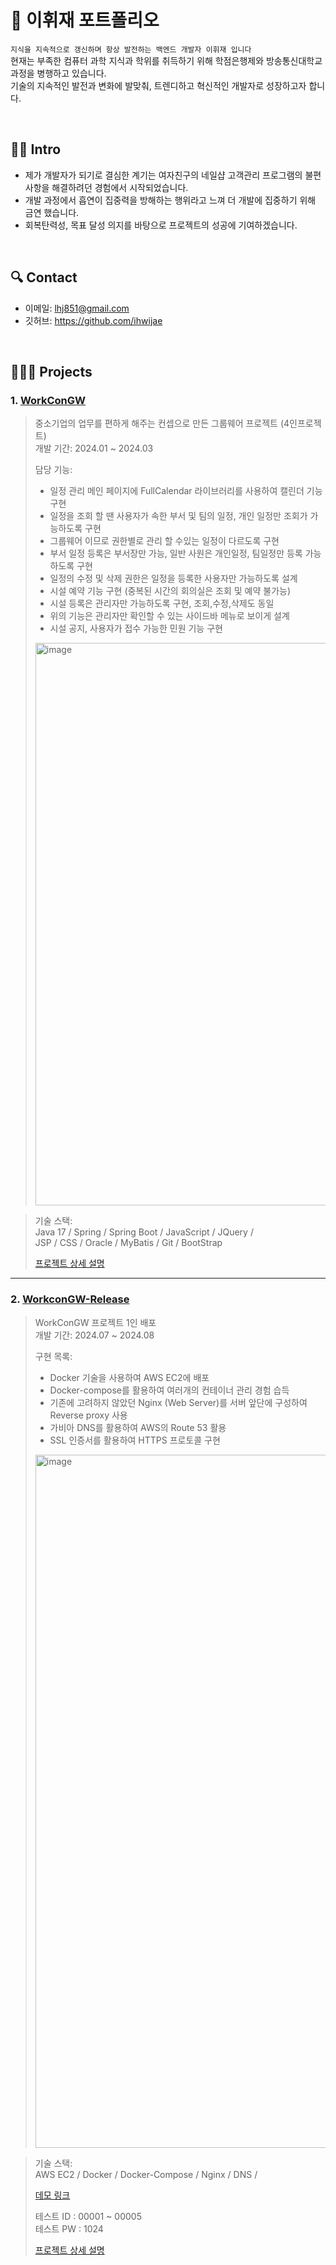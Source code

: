 # 📌 이휘재 포트폴리오
`지식을 지속적으로 갱신하며 항상 발전하는 백엔드 개발자 이휘재 입니다`  
현재는 부족한 컴퓨터 과학 지식과 학위를 취득하기 위해 학점은행제와 방송통신대학교 과정을 병행하고 있습니다.  
기술의 지속적인 발전과 변화에 발맞춰, 트렌디하고 혁신적인 개발자로 성장하고자 합니다.

<br>

## 🙋🏻 Intro
- 제가 개발자가 되기로 결심한 계기는 여자친구의 네일샵 고객관리 프로그램의 불편사항을 해결하려던 경험에서 시작되었습니다.
- 개발 과정에서 흡연이 집중력을 방해하는 행위라고 느껴 더 개발에 집중하기 위해 금연 했습니다.
- 회복탄력성, 목표 달성 의지를 바탕으로 프로젝트의 성공에 기여하겠습니다.

<br>

## 🔍 Contact
- 이메일: lhj851@gmail.com
- 깃허브: https://github.com/ihwijae

<br>

## 🧑🏻‍💻 Projects
### 1. [WorkConGW](https://github.com/ihwijae/WorkConGW) 
> 중소기업의 업무를 편하게 해주는 컨셉으로 만든 그룹웨어 프로젝트 (4인프로젝트)  
> 개발 기간: 2024.01 ~ 2024.03  
> 
> 담당 기능:
> - 일정 관리 메인 페이지에 FullCalendar 라이브러리를 사용하여 캘린더 기능 구현  
> - 일정을 조회 할 땐 사용자가 속한 부서 및 팀의 일정, 개인 일정만 조회가 가능하도록 구현  
> - 그룹웨어 이므로 권한별로 관리 할 수있는 일정이 다르도록 구현  
> - 부서 일정 등록은 부서장만 가능, 일반 사원은 개인일정, 팀일정만 등록 가능하도록 구현  
> - 일정의 수정 및 삭제 권한은 일정을 등록한 사용자만 가능하도록 설계  
> - 시설 예약 기능 구현 (중복된 시간의 회의실은 조회 및 예약 불가능)  
> - 시설 등록은 관리자만 가능하도록 구현, 조회,수정,삭제도 동일  
> - 위의 기능은 관리자만 확인할 수 있는 사이드바 메뉴로 보이게 설계  
> - 시설 공지, 사용자가 접수 가능한 민원 기능 구현  
>
> <img width="900" alt="image" src="https://github.com/user-attachments/assets/a3b5726e-9316-4d46-87f8-f92ec4868ef6">

> 

> 
> 기술 스택:  
> Java 17 / Spring / Spring Boot / JavaScript / JQuery /  
> JSP / CSS / Oracle / MyBatis / Git / BootStrap
>
> [프로젝트 상세 설명](https://github.com/ihwijae/WorkConGW)
---

### 2. [WorkconGW-Release](https://github.com/ihwijae/workcon-release)
> WorkConGW 프로젝트 1인 배포  
> 개발 기간: 2024.07 ~ 2024.08  
>
> 구현 목록:
> - Docker 기술을 사용하여 AWS EC2에 배포  
> - Docker-compose를 활용하여 여러개의 컨테이너 관리 경험 습득  
> - 기존에 고려하지 않았던 Nginx (Web Server)를 서버 앞단에 구성하여 Reverse proxy 사용  
> - 가비아 DNS를 활용하여 AWS의 Route 53 활용
> - SSL 인증서를 활용하여 HTTPS 프로토콜 구현
>
> <img width="1109" alt="image" src="https://github.com/user-attachments/assets/a6a1f2d6-838f-411f-952a-f79e74cfeab9">

>
> 기술 스택:  
> AWS EC2 / Docker / Docker-Compose / Nginx / DNS /
>
> [데모 링크](https://workcongw.store/)
>
> 테스트 ID : 00001 ~ 00005<br>
> 테스트 PW : 1024
> 
> [프로젝트 상세 설명](https://github.com/ihwijae/workcon-release)
